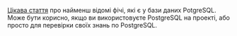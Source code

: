 [Цікава стаття](https://hakibenita.com/postgresql-unknown-features) про найменш відомі фічі, які є у бази даних PotgreSQL. Може бути корисно, якщо ви використовуєте PostgreSQL на проекті, або просто для перевірки своїх знань по PostgreSQL.